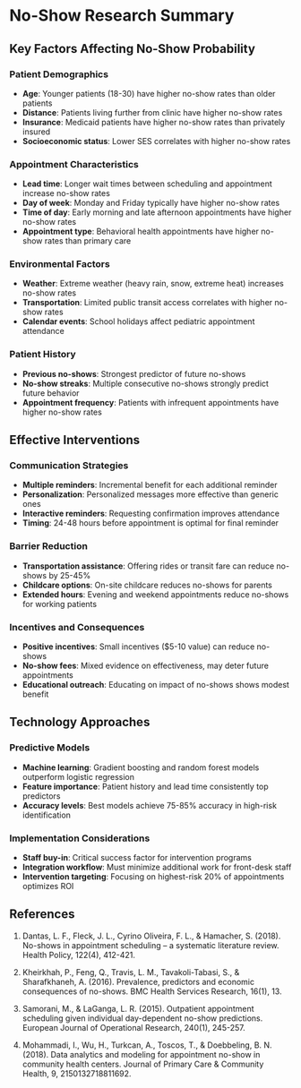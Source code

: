 # No-Show Research Summary

## Key Factors Affecting No-Show Probability

### Patient Demographics
- **Age**: Younger patients (18-30) have higher no-show rates than older patients
- **Distance**: Patients living further from clinic have higher no-show rates
- **Insurance**: Medicaid patients have higher no-show rates than privately insured
- **Socioeconomic status**: Lower SES correlates with higher no-show rates

### Appointment Characteristics
- **Lead time**: Longer wait times between scheduling and appointment increase no-show rates
- **Day of week**: Monday and Friday typically have higher no-show rates
- **Time of day**: Early morning and late afternoon appointments have higher no-show rates
- **Appointment type**: Behavioral health appointments have higher no-show rates than primary care

### Environmental Factors
- **Weather**: Extreme weather (heavy rain, snow, extreme heat) increases no-show rates
- **Transportation**: Limited public transit access correlates with higher no-show rates
- **Calendar events**: School holidays affect pediatric appointment attendance

### Patient History
- **Previous no-shows**: Strongest predictor of future no-shows
- **No-show streaks**: Multiple consecutive no-shows strongly predict future behavior
- **Appointment frequency**: Patients with infrequent appointments have higher no-show rates

## Effective Interventions

### Communication Strategies
- **Multiple reminders**: Incremental benefit for each additional reminder
- **Personalization**: Personalized messages more effective than generic ones
- **Interactive reminders**: Requesting confirmation improves attendance
- **Timing**: 24-48 hours before appointment is optimal for final reminder

### Barrier Reduction
- **Transportation assistance**: Offering rides or transit fare can reduce no-shows by 25-45%
- **Childcare options**: On-site childcare reduces no-shows for parents
- **Extended hours**: Evening and weekend appointments reduce no-shows for working patients

### Incentives and Consequences
- **Positive incentives**: Small incentives ($5-10 value) can reduce no-shows
- **No-show fees**: Mixed evidence on effectiveness, may deter future appointments
- **Educational outreach**: Educating on impact of no-shows shows modest benefit

## Technology Approaches

### Predictive Models
- **Machine learning**: Gradient boosting and random forest models outperform logistic regression
- **Feature importance**: Patient history and lead time consistently top predictors
- **Accuracy levels**: Best models achieve 75-85% accuracy in high-risk identification

### Implementation Considerations
- **Staff buy-in**: Critical success factor for intervention programs
- **Integration workflow**: Must minimize additional work for front-desk staff
- **Intervention targeting**: Focusing on highest-risk 20% of appointments optimizes ROI

## References

1. Dantas, L. F., Fleck, J. L., Cyrino Oliveira, F. L., & Hamacher, S. (2018). No-shows in appointment scheduling – a systematic literature review. Health Policy, 122(4), 412-421.

2. Kheirkhah, P., Feng, Q., Travis, L. M., Tavakoli-Tabasi, S., & Sharafkhaneh, A. (2016). Prevalence, predictors and economic consequences of no-shows. BMC Health Services Research, 16(1), 13.

3. Samorani, M., & LaGanga, L. R. (2015). Outpatient appointment scheduling given individual day-dependent no-show predictions. European Journal of Operational Research, 240(1), 245-257.

4. Mohammadi, I., Wu, H., Turkcan, A., Toscos, T., & Doebbeling, B. N. (2018). Data analytics and modeling for appointment no-show in community health centers. Journal of Primary Care & Community Health, 9, 2150132718811692.

